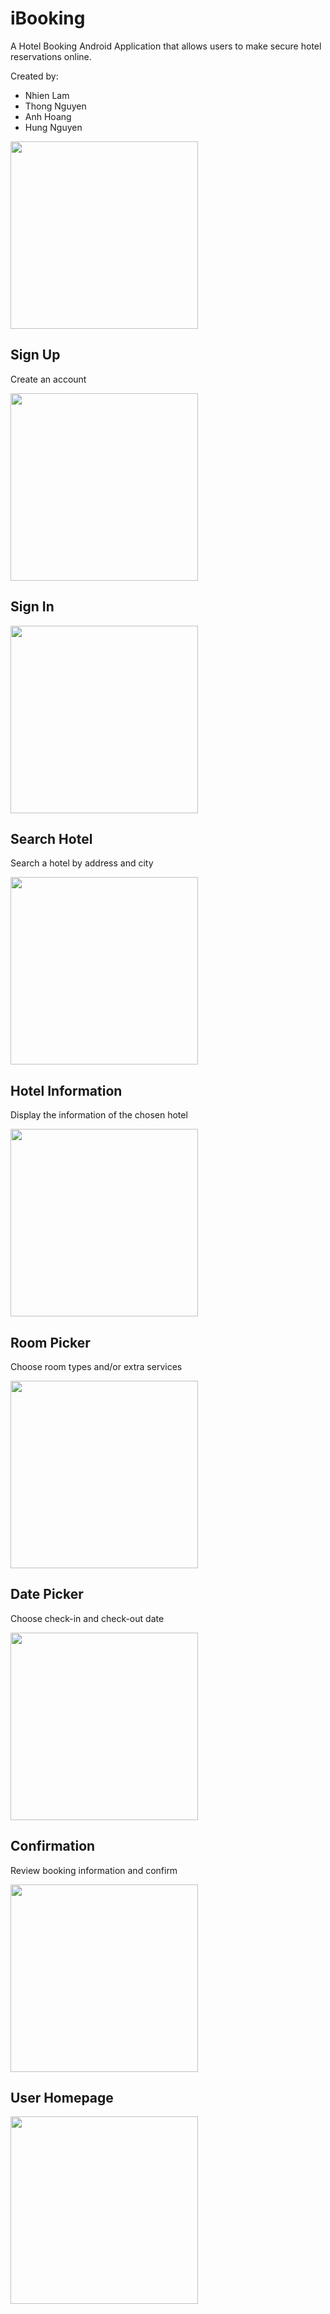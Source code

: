 # iBooking
A Hotel Booking Android Application that allows users to make secure hotel reservations online.

Created by:
- Nhien Lam
- Thong Nguyen
- Anh Hoang
- Hung Nguyen

<img width="300" src="ReadMePhoto/MainActivity.jpg">

## Sign Up
Create an account

<img width="300" src="ReadMePhoto/Signup.jpg">

## Sign In
<img width="300" src="ReadMePhoto/Signin.jpg">

## Search Hotel
Search a hotel by address and city

<img width="300" src="ReadMePhoto/Search.jpg">

## Hotel Information
Display the information of the chosen hotel

<img width="300" src="ReadMePhoto/HotelInfo.jpg">

## Room Picker
Choose room types and/or extra services

<img width="300" src="ReadMePhoto/RoomPicker.jpg">

## Date Picker 
Choose check-in and check-out date

<img width="300" src="ReadMePhoto/DatePicker.jpg">

## Confirmation
Review booking information and confirm

<img width="300" src="ReadMePhoto/Confirmation.jpg">

## User Homepage
<img width="300" src="ReadMePhoto/Homepage.jpg">
